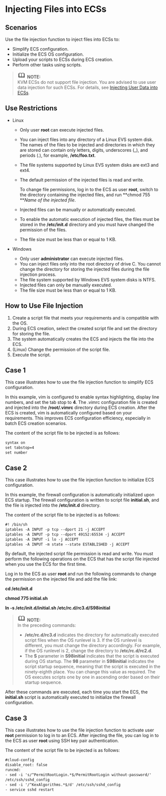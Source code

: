 # Injecting Files into ECSs<a name="EN-US_TOPIC_0013898301"></a>

## Scenarios<a name="section59120639141539"></a>

Use the file injection function to inject files into ECSs to:

-   Simplify ECS configuration.
-   Initialize the ECS OS configuration.
-   Upload your scripts to ECSs during ECS creation.
-   Perform other tasks using scripts.

>![](public_sys-resources/icon-note.gif) **NOTE:**   
>KVM ECSs do not support file injection. You are advised to use user data injection for such ECSs. For details, see  [Injecting User Data into ECSs](injecting-user-data-into-ecss.md).  

## Use Restrictions<a name="section31714110141539"></a>

-   Linux
    -   Only user  **root**  can execute injected files.
    -   You can inject files into any directory of a Linux EVS system disk. The names of the files to be injected and directories in which they are stored can contain only letters, digits, underscores \(\_\), and periods \(.\), for example,  **/etc/foo.txt**.
    -   The file systems supported by Linux EVS system disks are ext3 and ext4.
    -   The default permission of the injected files is read and write.

        To change file permissions, log in to the ECS as user  **root**, switch to the directory containing the injected files, and run  **chmod 755 **_Name of the injected file_.

    -   Injected files can be manually or automatically executed.
    -   To enable the automatic execution of injected files, the files must be stored in the  **/etc/init.d**  directory and you must have changed the permission of the files.
    -   The file size must be less than or equal to 1 KB.

-   Windows
    -   Only user  **administrator**  can execute injected files.
    -   You can inject files only into the root directory of drive C. You cannot change the directory for storing the injected files during the file injection process.
    -   The file system supported by Windows EVS system disks is NTFS.
    -   Injected files can only be manually executed.
    -   The file size must be less than or equal to 1 KB.


## How to Use File Injection<a name="section60709488141539"></a>

1.  Create a script file that meets your requirements and is compatible with the OS.
2.  During ECS creation, select the created script file and set the directory for storing the file.
3.  The system automatically creates the ECS and injects the file into the ECS.
4.  \(Linux\) Change the permission of the script file.
5.  Execute the script.

## Case 1<a name="section24296060141539"></a>

This case illustrates how to use the file injection function to simplify ECS configuration.

In this example, vim is configured to enable syntax highlighting, display line numbers, and set the tab stop to  **4**. The .vimrc configuration file is created and injected into the  **/root/.vimrc**  directory during ECS creation. After the ECS is created, vim is automatically configured based on your requirements. This improves ECS configuration efficiency, especially in batch ECS creation scenarios.

The content of the script file to be injected is as follows:

```
syntax on
set tabstop=4
set number
```

## Case 2<a name="section42838600141539"></a>

This case illustrates how to use the file injection function to initialize ECS configuration.

In this example, the firewall configuration is automatically initialized upon ECS startup. The firewall configuration is written to script file  **initial.sh**, and the file is injected into the  **/etc/init.d**  directory.

The content of the script file to be injected is as follows:

```
#! /bin/sh
iptables -A INPUT -p tcp --dport 21 -j ACCEPT 
iptables -A INPUT -p tcp --dport 49152:65534 -j ACCEPT
iptables -A INPUT -i lo -j ACCEPT
iptables -A INPUT -m state --state ESTABLISHED -j ACCEPT
```

By default, the injected script file permission is read and write. You must perform the following operations on the ECS that has the script file injected when you use the ECS for the first time.

Log in to the ECS as user  **root**  and run the following commands to change the permission on the injected file and add the file link:

**cd /etc/init.d**

**chmod 775 initial.sh**

**ln -s /etc/init.d/initial.sh /etc/rc.d/rc3.d/S98initial**

>![](public_sys-resources/icon-note.gif) **NOTE:**   
>In the preceding commands:  
>-   **/etc/rc.d/rc3.d**  indicates the directory for automatically executed script files when the OS runlevel is 3. If the OS runlevel is different, you must change the directory accordingly. For example, if the OS runlevel is 2, change the directory to  **/etc/rc.d/rc2.d**.  
>-   The  **S**  parameter in  **S98initial**  indicates that the script is executed during OS startup. The  **98**  parameter in  **S98initial**  indicates the script startup sequence, meaning that the script is executed in the ninety-eighth place. You can change this value as required. The OS executes scripts one by one in ascending order based on their startup sequence.  

After these commands are executed, each time you start the ECS, the  **initial.sh**  script is automatically executed to initialize the firewall configuration.

## Case 3<a name="section22603169194910"></a>

This case illustrates how to use the file injection function to activate user  **root**  permission to log in to an ECS. After injecting the file, you can log in to the ECS as user  **root**  using SSH key pair authentication.

The content of the script file to be injected is as follows:

```
#cloud-config
disable_root: false
runcmd:
- sed -i 's/^PermitRootLogin.*$/PermitRootLogin without-password/' /etc/ssh/sshd_config
- sed -i '/^KexAlgorithms.*$/d' /etc/ssh/sshd_config
- service sshd restart
```

